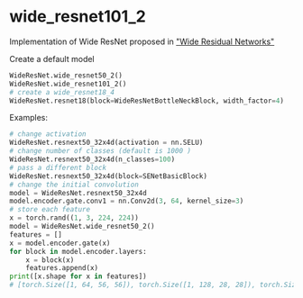 # wide_resnet101_2
Implementation of Wide ResNet proposed in [\"Wide Residual
Networks\"](https://arxiv.org/pdf/1605.07146.pdf)

 Create a default model

 ``` python
 WideResNet.wide_resnet50_2()
 WideResNet.wide_resnet101_2()
 # create a wide_resnet18_4
 WideResNet.resnet18(block=WideResNetBottleNeckBlock, width_factor=4)
 ```

 Examples:

  ``` python
  # change activation
  WideResNet.resnext50_32x4d(activation = nn.SELU)
  # change number of classes (default is 1000 )
  WideResNet.resnext50_32x4d(n_classes=100)
  # pass a different block
  WideResNet.resnext50_32x4d(block=SENetBasicBlock)
  # change the initial convolution
  model = WideResNet.resnext50_32x4d
  model.encoder.gate.conv1 = nn.Conv2d(3, 64, kernel_size=3)
  # store each feature
  x = torch.rand((1, 3, 224, 224))
  model = WideResNet.wide_resnet50_2()
  features = []
  x = model.encoder.gate(x)
  for block in model.encoder.layers:
      x = block(x)
      features.append(x)
  print([x.shape for x in features])
  # [torch.Size([1, 64, 56, 56]), torch.Size([1, 128, 28, 28]), torch.Size([1, 256, 14, 14]), torch.Size([1, 512, 7, 7])]
  ```

 